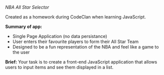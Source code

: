 *NBA All Star Selector*

Created as a homework during CodeClan when learning JavaScript.

**Summary of app:**

- Single Page Application (no data persistance)
- User enters their favourite players to form their All Star Team
- Designed to be a fun representation of the NBA and feel like a game to the user

**Brief:**
Your task is to create a front-end JavaScript application that allows users to input items and see them displayed in a list.
